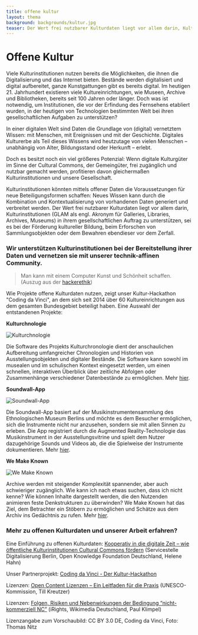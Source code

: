 ```yaml
---
title: offene kultur
layout: thema
background: backgrounds/kultur.jpg
teaser: Der Wert frei nutzbarer Kulturdaten liegt vor allem darin, Kulturinstitutionen in ihrem gesellschaftlichen Auftrag zu unterstützen, sei es bei der Förderung kultureller Bildung, beim Erforschen von Sammlungsobjekten oder dem Bewahren ebendieser vor dem Zerfall.
---
```


# Offene Kultur

Viele Kulturinstitutionen nutzen bereits die Möglichkeiten, die ihnen die Digitalisierung und das Internet bieten. Bestände werden digitalisiert und digital aufbereitet, ganze Kunstgattungen gibt es bereits digital. Im heutigen 21. Jahrhundert existieren viele Kultureinrichtungen, wie Museen, Archive und Bibliotheken, bereits seit 100 Jahren oder länger. Doch was ist notwendig, um Institutionen, die vor der Erfindung des Fernsehens etabliert wurden, in der heutigen von Technologien bestimmten Welt bei ihren gesellschaftlichen Aufgaben zu unterstützen?
In einer digitalen Welt sind Daten die Grundlage von (digital) vernetztem Wissen: mit Menschen, mit Ereignissen und mit der Geschichte. Digitales Kulturerbe als Teil dieses Wissens wird heutzutage von vielen Menschen – unabhängig von Alter, Bildungsstand oder Herkunft – erlebt. 
Doch es besitzt noch ein viel größeres Potenzial: Wenn digitale Kulturgüter im Sinne der Cultural Commons, der Gemeingüter, frei zugänglich und nutzbar gemacht werden, profitieren davon gleichermaßen Kulturinstitutionen und unsere Gesellschaft. 
Kulturinstitutionen könnten mittels offener Daten die Voraussetzungen für neue Beteiligungsformen schaffen: Neues Wissen kann durch die Kombination und Kontextualisierung von vorhandenen Daten generiert und verbreitet werden. Der Wert frei nutzbarer Kulturdaten liegt vor allem darin, Kulturinstitutionen (GLAM als engl. Akronym für Galleries, Libraries, Archives, Museums) in ihrem gesellschaftlichen Auftrag zu unterstützen, sei es bei der Förderung kultureller Bildung, beim Erforschen von Sammlungsobjekten oder dem Bewahren ebendieser vor dem Zerfall.


### Wir unterstützen Kulturinstitutionen bei der Bereitstellung ihrer Daten und vernetzen sie mit unserer technik-affinen Community.

> Man kann mit einem Computer Kunst und Schönheit schaffen. (Auszug aus der [hackerethik](https://www.ccc.de/hackerethics))

Wie Projekte offene Kulturdaten nutzen, zeigt unser Kultur-Hackathon "Coding da Vinci", an dem sich seit 2014 über 60 Kultureinrichtungen aus dem gesamten Bundesgebiet beteiligt haben. Eine Auswahl der entstandenen Projekte:

**Kulturchnologie**

![Kulturchnologie](http://okfn.de/static/images/topics/kulturchronologie.jpg "Kulturchnologie")

Die Software des Projekts Kulturchronologie dient der anschaulichen Aufbereitung umfangreicher Chronologien und Historien von Ausstellungsobjekten und digitaler Bestände. Die Software kann sowohl im musealen und im schulischen Kontext eingesetzt werden, um einen schnellen, interaktiven Überblick über zeitliche Abfolgen oder Zusammenhänge verschiedener Datenbestände zu ermöglichen. Mehr [hier](https://codingdavinci.de/projects/2014/kulturchronologie.html#project-name).

**Soundwall-App**

![Soundwall-App](http://okfn.de/static/images/topics/soundwallapp.jpg "Soundwall-App")

Die Soundwall-App basiert auf der Musikinstrumentensammlung des Ethnologischen Museum Berlins und möchte es dem Besucher ermöglichen, sich die Instrumente nicht nur anzusehen, sondern sie mit allen Sinnen zu erleben. Die App registriert durch die Augmented Reality-Technologie das Musikinstrument in der Ausstellungsvitrine und spielt dem Nutzer dazugehörige Sounds und Videos ab, die die Spielweise der Instrumente dokumentieren. Mehr [hier](https://codingdavinci.de/projects/2014/soundwallapp.html#project-name).

**We Make Known**

![We Make Known](http://okfn.de/static/images/topics/wemakeknown.jpg "We Make Known")

Archive werden mit steigender Komplexität spannender, aber auch schwieriger zugänglich. Wie kann ich nach etwas suchen, dass ich nicht kenne? Wie können Inhalte dargestellt werden, die den Nutzenden animieren feste Denkstrukturen zu überwinden? We Make Known hat das Ziel, dem Betrachter ein Stöbern zu ermöglichen und Schätze aus dem Archiv ins Gedächtnis zu rufen. Mehr [hier](http://wemakeknown.com/).


### Mehr zu offenen Kulturdaten und unserer Arbeit erfahren?

Eine Einführung zu offenen Kulturdaten: [Kooperativ in die digitale Zeit – wie öffentliche Kulturinstitutionen Cultural Commons fördern](https://opus4.kobv.de/opus4-zib/frontdoor/index/index/docId/5913) (Servicestelle Digitalisierung Berlin, Open Knowledge Foundation Deutschland, Helene Hahn)

Unser Partnerprojekt: [Coding da Vinci - Der Kultur-Hackathon](https://codingdavinci.de/)

Lizenzen: [Open Content Lizenzen – Ein Leitfaden für die Praxis](https://www.unesco.de/fileadmin/medien/Dokumente/Kommunikation/DUK_opencontent_FINAL.pdf) (UNESCO-Kommission, Till Kreutzer)

Lizenzen: [Folgen, Risiken und Nebenwirkungen der Bedingung “nicht-kommerziell NC”](https://irights.info/wp-content/uploads/userfiles/CC-NC_Leitfaden_web.pdf) (iRights, Wikimedia Deutschland, Paul Klimpel)

Lizenzangabe zum Vorschaubild: CC BY 3.0 DE, Coding da Vinci, Foto: Thomas Nitz
